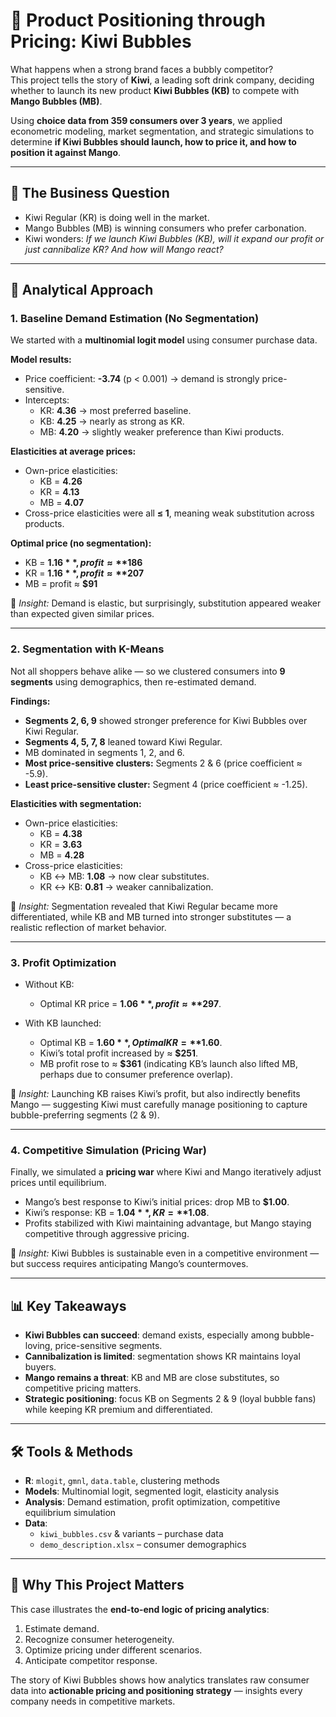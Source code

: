 # 🥤 Product Positioning through Pricing: Kiwi Bubbles  

What happens when a strong brand faces a bubbly competitor?  
This project tells the story of **Kiwi**, a leading soft drink company, deciding whether to launch its new product **Kiwi Bubbles (KB)** to compete with **Mango Bubbles (MB)**.  

Using **choice data from 359 consumers over 3 years**, we applied econometric modeling, market segmentation, and strategic simulations to determine **if Kiwi Bubbles should launch, how to price it, and how to position it against Mango**.  

---

## 📖 The Business Question  

- Kiwi Regular (KR) is doing well in the market.  
- Mango Bubbles (MB) is winning consumers who prefer carbonation.  
- Kiwi wonders: *If we launch Kiwi Bubbles (KB), will it expand our profit or just cannibalize KR? And how will Mango react?*  

---

## 🔬 Analytical Approach  

### 1. **Baseline Demand Estimation** (No Segmentation)  
We started with a **multinomial logit model** using consumer purchase data.  

**Model results:**  
- Price coefficient: **-3.74** (p < 0.001) → demand is strongly price-sensitive.  
- Intercepts:  
  - KR: **4.36** → most preferred baseline.  
  - KB: **4.25** → nearly as strong as KR.  
  - MB: **4.20** → slightly weaker preference than Kiwi products.  

**Elasticities at average prices:**  
- Own-price elasticities:  
  - KB = **4.26**  
  - KR = **4.13**  
  - MB = **4.07**  
- Cross-price elasticities were all **≤ 1**, meaning weak substitution across products.  

**Optimal price (no segmentation):**  
- KB = **$1.16**, profit ≈ **$186**  
- KR = **$1.16**, profit ≈ **$207**  
- MB = profit ≈ **$91**  

📌 *Insight:* Demand is elastic, but surprisingly, substitution appeared weaker than expected given similar prices.  

---

### 2. **Segmentation with K-Means**  
Not all shoppers behave alike — so we clustered consumers into **9 segments** using demographics, then re-estimated demand.  

**Findings:**  
- **Segments 2, 6, 9** showed stronger preference for Kiwi Bubbles over Kiwi Regular.  
- **Segments 4, 5, 7, 8** leaned toward Kiwi Regular.  
- MB dominated in segments 1, 2, and 6.  
- **Most price-sensitive clusters:** Segments 2 & 6 (price coefficient ≈ -5.9).  
- **Least price-sensitive cluster:** Segment 4 (price coefficient ≈ -1.25).  

**Elasticities with segmentation:**  
- Own-price elasticities:  
  - KB = **4.38**  
  - KR = **3.63**  
  - MB = **4.28**  
- Cross-price elasticities:  
  - KB ↔ MB: **1.08** → now clear substitutes.  
  - KR ↔ KB: **0.81** → weaker cannibalization.  

📌 *Insight:* Segmentation revealed that Kiwi Regular became more differentiated, while KB and MB turned into stronger substitutes — a realistic reflection of market behavior.  

---

### 3. **Profit Optimization**  

- Without KB:  
  - Optimal KR price = **$1.06**, profit ≈ **$297**.  

- With KB launched:  
  - Optimal KB = **$1.60**, Optimal KR = **$1.60**.  
  - Kiwi’s total profit increased by ≈ **$251**.  
  - MB profit rose to ≈ **$361** (indicating KB’s launch also lifted MB, perhaps due to consumer preference overlap).  

📌 *Insight:* Launching KB raises Kiwi’s profit, but also indirectly benefits Mango — suggesting Kiwi must carefully manage positioning to capture bubble-preferring segments (2 & 9).  

---

### 4. **Competitive Simulation (Pricing War)**  
Finally, we simulated a **pricing war** where Kiwi and Mango iteratively adjust prices until equilibrium.  

- Mango’s best response to Kiwi’s initial prices: drop MB to **$1.00**.  
- Kiwi’s response: KB = **$1.04**, KR = **$1.08**.  
- Profits stabilized with Kiwi maintaining advantage, but Mango staying competitive through aggressive pricing.  

📌 *Insight:* Kiwi Bubbles is sustainable even in a competitive environment — but success requires anticipating Mango’s countermoves.  

---

## 📊 Key Takeaways  

- **Kiwi Bubbles can succeed**: demand exists, especially among bubble-loving, price-sensitive segments.  
- **Cannibalization is limited**: segmentation shows KR maintains loyal buyers.  
- **Mango remains a threat**: KB and MB are close substitutes, so competitive pricing matters.  
- **Strategic positioning**: focus KB on Segments 2 & 9 (loyal bubble fans) while keeping KR premium and differentiated.  

---

## 🛠️ Tools & Methods  

- **R**: `mlogit`, `gmnl`, `data.table`, clustering methods  
- **Models**: Multinomial logit, segmented logit, elasticity analysis  
- **Analysis**: Demand estimation, profit optimization, competitive equilibrium simulation  
- **Data**:  
  - `kiwi_bubbles.csv` & variants – purchase data  
  - `demo_description.xlsx` – consumer demographics  

---

## 🌟 Why This Project Matters  

This case illustrates the **end-to-end logic of pricing analytics**:  
1. Estimate demand.  
2. Recognize consumer heterogeneity.  
3. Optimize pricing under different scenarios.  
4. Anticipate competitor response.  

The story of Kiwi Bubbles shows how analytics translates raw consumer data into **actionable pricing and positioning strategy** — insights every company needs in competitive markets.  
